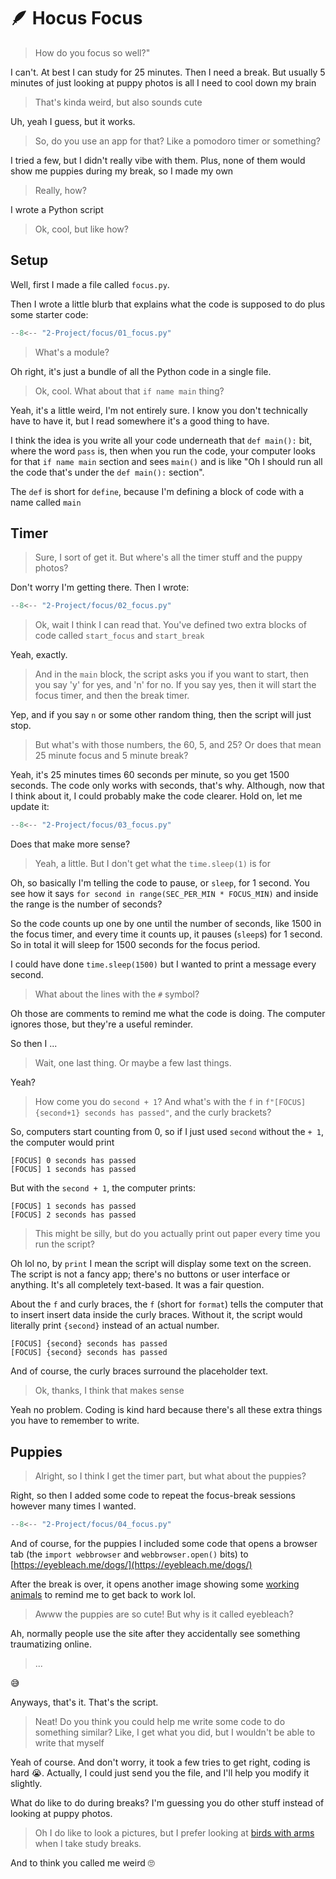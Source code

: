# 🪶 Hocus Focus

> How do you focus so well?"

I can't. At best I can study for 25 minutes. Then I need a break.
But usually 5 minutes of just looking at puppy photos is all I need to cool down my brain

> That's kinda weird, but also sounds cute

Uh, yeah I guess, but it works.

> So, do you use an app for that? Like a pomodoro timer or something?

I tried a few, but I didn't really vibe with them.
Plus, none of them would show me puppies during my break, so I made my own

> Really, how?

I wrote a Python script

> Ok, cool, but like how?

## Setup

Well, first I made a file called `focus.py`.

Then I wrote a little blurb that explains what the code is supposed to do plus some starter code:

```python title="focus.py"
--8<-- "2-Project/focus/01_focus.py"
```

> What's a module?

Oh right, it's just a bundle of all the Python code in a single file.

> Ok, cool. What about that `if name main` thing?

Yeah, it's a little weird, I'm not entirely sure.
I know you don't technically have to have it,
but I read somewhere it's a good thing to have.

I think the idea is you write all your code underneath that `def main():` bit, where the word `pass` is,
then when you run the code, your computer looks for that `if name main` section and sees `main()` and is like
"Oh I should run all the code that's under the `def main():` section".

The `def` is short for `define`, because I'm defining a block of code with a name called `main`

## Timer

> Sure, I sort of get it. But where's all the timer stuff and the puppy photos?

Don't worry I'm getting there. Then I wrote:

```python title="focus.py"
--8<-- "2-Project/focus/02_focus.py"
```

> Ok, wait I think I can read that. You've defined two extra blocks of code called `start_focus` and `start_break`

Yeah, exactly.

> And in the `main` block, the script asks you if you want to start, then you say 'y' for yes, and 'n' for no.
> If you say yes, then it will start the focus timer, and then the break timer.

Yep, and if you say `n` or some other random thing, then the script will just stop.

> But what's with those numbers, the 60, 5, and 25?
> Or does that mean 25 minute focus and 5 minute break?

Yeah, it's 25 minutes times 60 seconds per minute, so you get 1500 seconds. The code only works with seconds, that's why.
Although, now that I think about it, I could probably make the code clearer. Hold on, let me update it:

```python title="focus.py"
--8<-- "2-Project/focus/03_focus.py"
```

Does that make more sense?

> Yeah, a little. But I don't get what the `time.sleep(1)` is for

Oh, so basically I'm telling the code to pause, or `sleep`, for 1 second.
You see how it says `for second in range(SEC_PER_MIN * FOCUS_MIN)` and inside the range is the number of seconds?

So the code counts up one by one until the number of seconds, like 1500 in the focus timer,
and every time it counts up, it pauses (`sleep`s) for 1 second. So in total it will sleep for 1500 seconds
for the focus period.

I could have done `time.sleep(1500)` but I wanted to print a message every second.

> What about the lines with the `#` symbol?

Oh those are comments to remind me what the code is doing. The computer ignores those, but they're a useful reminder.

So then I ...

> Wait, one last thing. Or maybe a few last things.

Yeah?

> How come you do `second + 1`?
> And what's with the `f` in `f"[FOCUS] {second+1} seconds has passed"`, and the curly brackets?

So, computers start counting from 0, so if I just used `second` without the `+ 1`, the computer would print 

```text
[FOCUS] 0 seconds has passed
[FOCUS] 1 seconds has passed
```

But with the `second + 1`, the computer prints:

```text
[FOCUS] 1 seconds has passed
[FOCUS] 2 seconds has passed
```

> This might be silly, but do you actually print out paper every time you run the script?

Oh lol no, by `print` I mean the script will display some text on the screen.
The script is not a fancy app; there's no buttons or user interface or anything.
It's all completely text-based. It was a fair question.

About the `f` and curly braces, the `f` (short for `format`) tells the computer that to insert insert data inside the curly braces.
Without it, the script would literally print `{second}` instead of an actual number.

```text
[FOCUS] {second} seconds has passed
[FOCUS] {second} seconds has passed
```

And of course, the curly braces surround the placeholder text.

> Ok, thanks, I think that makes sense

Yeah no problem. Coding is kind hard because there's all these extra things you have to remember to write.

## Puppies

> Alright, so I think I get the timer part, but what about the puppies?

Right, so then I added some code to repeat the focus-break sessions however many times I wanted.

```python title="focus.py"
--8<-- "2-Project/focus/04_focus.py"
```

And of course, for the puppies I included some code that opens a browser tab (the `import webbrowser` and `webbrowser.open()` bits) to [https://eyebleach.me/dogs/](https://eyebleach.me/dogs/)

After the break is over, it opens another image showing some [working animals](https://www.animalbehaviorcollege.com/wp-content/uploads/2021/11/DogCatMoney-768x564.jpg) to remind me to get back to work lol.

> Awww the puppies are so cute! But why is it called eyebleach?

Ah, normally people use the site after they accidentally see something traumatizing online.

> ...

😅 

Anyways, that's it. That's the script.

> Neat! Do you think you could help me write some code to do something similar?
> Like, I get what you did, but I wouldn't be able to write that myself

Yeah of course. And don't worry, it took a few tries to get right, coding is hard 😭.
Actually, I could just send you the file, and I'll help you modify it slightly.

What do like to do during breaks? I'm guessing you do other stuff instead of looking at puppy photos.

> Oh I do like to look a pictures, but I prefer looking at [birds with arms](https://www.reddit.com/r/birdswitharms/) when I take study breaks.

And to think you called me weird 🙄
